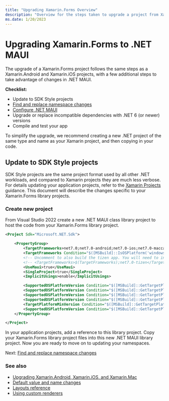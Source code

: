 ```yaml
---
title: "Upgrading Xamarin.Forms Overview"
description: "Overview for the steps taken to upgrade a project from Xamarin.Forms to .NET MAUI."
ms.date: 1/20/2023
---
```


# Upgrading Xamarin.Forms to .NET MAUI

The upgrade of a Xamarin.Forms project follows the same steps as a Xamarin.Android and Xamarin.iOS projects, with a few additional steps to take advantage of changes in .NET MAUI.

**Checklist:**

* Update to SDK Style projects
* [Find and replace namespace changes](forms-namechanges.md)
* [Configure .NET MAUI](forms-configuremaui.md)
* Upgrade or replace incompatible dependencies with .NET 6 (or newer) versions
* Compile and test your app

To simplify the upgrade, we recommend creating a new .NET project of the same type and name as your Xamarin project, and then copying in your code.

## Update to SDK Style projects

SDK Style projects are the same project format used by all other .NET workloads, and compared to Xamarin projects they are much less verbose. For details updating your application projects, refer to the [Xamarin Projects](xamarin-projects.md) guidance. This document will describe the changes specific to your Xamarin.Forms library projects.

### Create new project

From Visual Studio 2022 create a new .NET MAUI class library project to host the code from your Xamarin.Forms library project.

```xml
<Project Sdk="Microsoft.NET.Sdk">

	<PropertyGroup>
		<TargetFrameworks>net7.0;net7.0-android;net7.0-ios;net7.0-maccatalyst</TargetFrameworks>
		<TargetFrameworks Condition="$([MSBuild]::IsOSPlatform('windows'))">$(TargetFrameworks);net7.0-windows10.0.19041.0</TargetFrameworks>
		<!-- Uncomment to also build the tizen app. You will need to install tizen by following this: https://github.com/Samsung/Tizen.NET -->
		<!-- <TargetFrameworks>$(TargetFrameworks);net7.0-tizen</TargetFrameworks> -->
		<UseMaui>true</UseMaui>
		<SingleProject>true</SingleProject>
		<ImplicitUsings>enable</ImplicitUsings>

		<SupportedOSPlatformVersion Condition="$([MSBuild]::GetTargetPlatformIdentifier('$(TargetFramework)')) == 'ios'">14.2</SupportedOSPlatformVersion>
		<SupportedOSPlatformVersion Condition="$([MSBuild]::GetTargetPlatformIdentifier('$(TargetFramework)')) == 'maccatalyst'">14.0</SupportedOSPlatformVersion>
		<SupportedOSPlatformVersion Condition="$([MSBuild]::GetTargetPlatformIdentifier('$(TargetFramework)')) == 'android'">21.0</SupportedOSPlatformVersion>
		<SupportedOSPlatformVersion Condition="$([MSBuild]::GetTargetPlatformIdentifier('$(TargetFramework)')) == 'windows'">10.0.17763.0</SupportedOSPlatformVersion>
		<TargetPlatformMinVersion Condition="$([MSBuild]::GetTargetPlatformIdentifier('$(TargetFramework)')) == 'windows'">10.0.17763.0</TargetPlatformMinVersion>
		<SupportedOSPlatformVersion Condition="$([MSBuild]::GetTargetPlatformIdentifier('$(TargetFramework)')) == 'tizen'">6.5</SupportedOSPlatformVersion>
	</PropertyGroup>

</Project>
```

In your application projects, add a reference to this library project. Copy your Xamarin.Forms library project files into this new .NET MAUI library project. Now you are ready to move on to updating your namespaces.

Next: [Find and replace namespace changes](forms-namechanges.md)

### See also

* [Upgrading Xamarin.Android, Xamarin.iOS, and Xamarin.Mac](xamarin-projects.md)
* [Default value and name changes](defaults.md)
* [Layouts reference](layout-reference.md)
* [Using custom renderers](using-custom-renderers.md)
